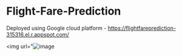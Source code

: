 # Flight-Fare-Prediction

Deployed using Google cloud platform - https://flightfareprediction-315316.el.r.appspot.com/

<img url="![image](https://user-images.githubusercontent.com/68951924/120206256-977e4200-c248-11eb-9e37-1c0951ca1051.png)
